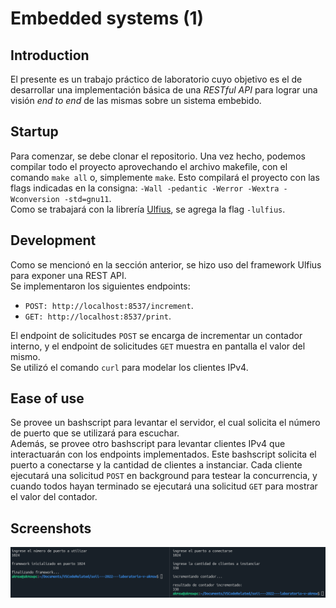 # Embedded systems (1)
## Introduction
El presente es un trabajo práctico de laboratorio cuyo objetivo es el de desarrollar una implementación básica de una *RESTful API* para lograr una visión *end to end* de las mismas sobre un sistema embebido.

## Startup
Para comenzar, se debe clonar el repositorio. Una vez hecho, podemos compilar todo el proyecto aprovechando el archivo makefile, con el comando `make all` o, simplemente `make`. Esto compilará el proyecto con las flags indicadas en la consigna: `-Wall -pedantic -Werror -Wextra -Wconversion -std=gnu11`.\
Como se trabajará con la librería [Ulfius](https://github.com/babelouest/ulfius), se agrega la flag `-lulfius`.

## Development
Como se mencionó en la sección anterior, se hizo uso del framework Ulfius para exponer una REST API.\
Se implementaron los siguientes endpoints:
- `POST: http://localhost:8537/increment`.
- `GET: http://localhost:8537/print`.

El endpoint de solicitudes `POST` se encarga de incrementar un contador interno, y el endpoint de solicitudes `GET` muestra en pantalla el valor del mismo.\
Se utilizó el comando `curl` para modelar los clientes IPv4.

## Ease of use
Se provee un bashscript para levantar el servidor, el cual solicita el número de puerto que se utilizará para escuchar.\
Además, se provee otro bashscript para levantar clientes IPv4 que interactuarán con los endpoints implementados. Este bashscript solicita el puerto a conectarse y la cantidad de clientes a instanciar. Cada cliente ejecutará una solicitud `POST` en background para testear la concurrencia, y cuando todos hayan terminado se ejecutará una solicitud `GET` para mostrar el valor del contador.

## Screenshots
![ss1](./ss1.png)
